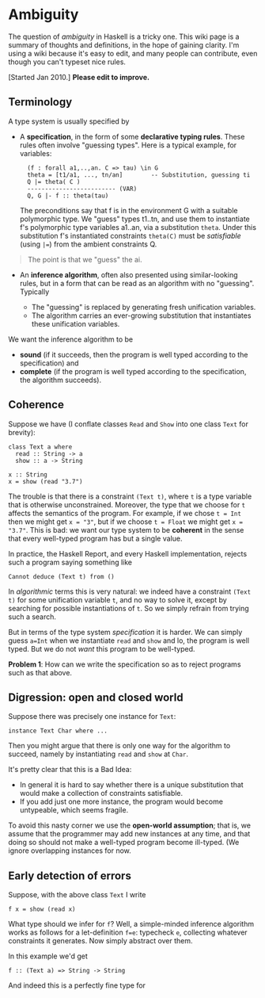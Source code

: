 # Ambiguity



The question of *ambiguity* in Haskell is a tricky one.  This wiki page is a summary of thoughts and definitions, in the hope of gaining clarity.  I'm using a wiki because it's easy to edit, and many people can contribute, even though you can't typeset nice rules.  



\[Started Jan 2010.\]  **Please edit to improve.**


## Terminology



A type system is usually specified by


- A **specification**, in the form of some **declarative typing rules**.  These rules often involve "guessing types".  Here is a typical example, for variables:

  ```wiki
    (f : forall a1,..,an. C => tau) \in G
    theta = [t1/a1, ..., tn/an]        -- Substitution, guessing ti
    Q |= theta( C )
    ------------------------- (VAR)
    Q, G |- f :: theta(tau)
  ```

  The preconditions say that f is in the environment G with a suitable polymorphic type.
  We "guess" types t1..tn, and use them to instantiate f's polymorphic type variables 
  a1..an, via a substitution `theta`.  Under this substitution f's instantiated constraints
  `theta(C)` must be *satisfiable* (using `|=`) from the ambient constraints Q.

>
>
> The point is that we "guess" the ai.
>
>

- An **inference algorithm**, often also presented using similar-looking rules, but in a form that can be read as an algorithm with no "guessing".  Typically 

  - The "guessing" is replaced by generating fresh unification variables. 
  - The algorithm carries an ever-growing substitution that instantiates these unification variables.


We want the inference algorithm to be 


- **sound** (if it succeeds, then the program is well typed according to the specification) and 
- **complete** (if the program is well typed according to the specification, the algorithm succeeds).

## Coherence



Suppose we have (I conflate classes `Read` and `Show` into one class `Text` for brevity):


```wiki
class Text a where
  read :: String -> a
  show :: a -> String

x :: String
x = show (read "3.7")
```


The trouble is that there is a constraint `(Text t)`, where `t` is a type variable that is otherwise unconstrained.  Moreover, the type that we choose for `t` affects the semantics of the program.  For example, if we chose `t = Int` then we might get `x = "3"`, but if we choose `t = Float` we might get `x = "3.7"`.  This is bad: we want our type system to be **coherent** in the sense that every well-typed program has but a single value.



In practice, the Haskell Report, and every Haskell implementation, rejects such a program saying something like


```wiki
Cannot deduce (Text t) from ()
```


In *algorithmic* terms this is very natural: we indeed have a constraint `(Text t)` for some unification variable `t`, and no way to solve it, except by searching for possible instantiations of `t`. So we simply refrain from trying such a search.



But in terms of the type system *specification* it is harder.  We can simply guess `a=Int` when we instantiate `read` and `show` and lo, the program is well typed.  But we do not *want* this program to be well-typed.



**Problem 1**: How can we write the specification so as to reject programs such as that above. 


## Digression: open and closed world



Suppose there was precisely one instance for `Text`:


```wiki
instance Text Char where ...
```


Then you might argue that there is only one way for the algorithm to succeed, namely by instantiating `read` and `show` at `Char`.



It's pretty clear that this is a Bad Idea:


- In general it is hard to say whether there is a unique substitution that would make a collection of constraints satisfiable.
- If you add just one more instance, the program would become untypeable, which seems fragile.


To avoid this nasty corner we use the **open-world assumption**; that is, we assume that the programmer may add new instances at any time, and that doing so should not make a well-typed program become ill-typed.  (We ignore overlapping instances for now.


## Early detection of errors



Suppose, with the above class `Text` I write


```wiki
f x = show (read x)
```


What type should we infer for `f`?  Well, a simple-minded inference algorithm works as follows for a let-definition `f=e`: typecheck `e`, collecting whatever constraints it generates.  Now simply abstract over them.  



In this example we'd get


```wiki
f :: (Text a) => String -> String
```


And indeed this is a perfectly fine type for 



